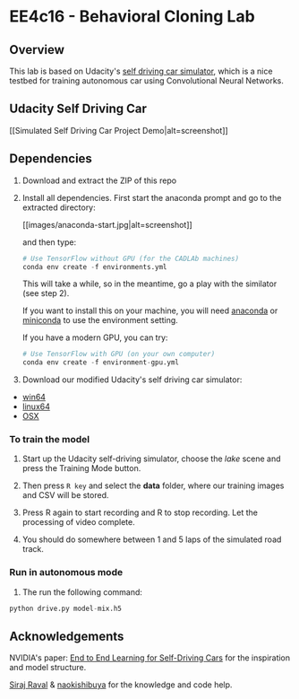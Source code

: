 # EE4c16 - Behavioral Cloning Lab

## Overview

This lab is based on Udacity's [self driving car
simulator](https://github.com/udacity/self-driving-car-sim), which is
a nice testbed for training autonomous car using Convolutional Neural
Networks.

## Udacity Self Driving Car

[[Simulated Self Driving Car Project Demo|alt=screenshot]]





## Dependencies

1. Download and extract the ZIP of this repo 

2. Install all dependencies. First start the anaconda prompt and go to the extracted directory:

	[[images/anaconda-start.jpg|alt=screenshot]]

	and then type:

    ```python
    # Use TensorFlow without GPU (for the CADLAb machines)
    conda env create -f environments.yml
	```
	This will take a while, so in the meantime, go a play with the
	similator (see step 2).

	If you want to install this on your machine, you will need
    [anaconda](https://www.continuum.io/downloads) or
    [miniconda](https://conda.io/miniconda.html) to use the
    environment setting.

	If you have a modern GPU, you can try:

	```python
    # Use TensorFlow with GPU (on your own computer)
    conda env create -f environment-gpu.yml
    ```

 2. Download our modified Udacity's self driving car simulator:

*  [win64](https://drive.google.com/file/d/1vs_AbhXxPVL1fjCbRiKItR0U432ANRyh)
*  [linux64](https://drive.google.com/file/d/1ABdmMtDHMl_bRSTyDyH2zqdURkzzl93y)
*  [OSX](https://drive.google.com/open?id=1qqt_Q8pZqQFpvn9xHRMc002ABq-tQQDK)


### To train the model

1. Start up the Udacity self-driving simulator, choose the *lake*
scene and press the Training Mode button.

2. Then press `R key` and select the **data** folder, where our
training images and CSV will be stored.

3. Press R again to start recording and R to stop recording. Let the
processing of video complete.

4. You should do somewhere between 1 and 5 laps of the simulated road
track.


### Run in autonomous mode

1. The run the following command:

```python
python drive.py model-mix.h5
```


## Acknowledgements

NVIDIA's paper: [End to End Learning for Self-Driving Cars](http://images.nvidia.com/content/tegra/automotive/images/2016/solutions/pdf/end-to-end-dl-using-px.pdf) for the inspiration and model structure.

[Siraj Raval](https://github.com/llsourcell) & [naokishibuya](https://github.com/naokishibuya) for the knowledge and code help.



